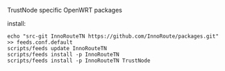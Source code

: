 TrustNode specific OpenWRT packages

install:
```{r, engine='bash', code_block_name}
echo "src-git InnoRouteTN https://github.com/InnoRoute/packages.git" >> feeds.conf.default
scripts/feeds update InnoRouteTN
scripts/feeds install -p InnoRouteTN
scripts/feeds install -p InnoRouteTN TrustNode
```
